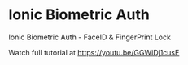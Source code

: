 # Ionic Biometric Auth
 Ionic Biometric Auth - FaceID & FingerPrint Lock

Watch full tutorial at https://youtu.be/GGWiDj1cusE
